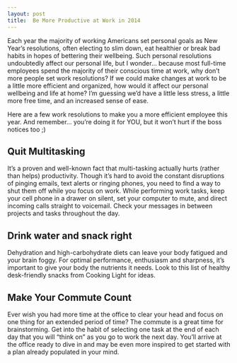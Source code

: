 ```yaml
---
layout: post
title:  Be More Productive at Work in 2014
---
```


Each year the majority of working Americans set personal goals as New Year’s resolutions, often electing to slim down, eat healthier or break bad habits in hopes of bettering their wellbeing. Such personal resolutions undoubtedly affect our personal life, but I wonder… because most full-time employees spend the majority of their conscious time at work, why don’t more people set work resolutions? If we could make changes at work to be a little more efficient and organized, how would it affect our personal wellbeing and life at home? I’m guessing we’d have a little less stress, a little more free time, and an increased sense of ease.

Here are a few work resolutions to make you a more efficient employee this year. And remember… you’re doing it for YOU, but it won’t hurt if the boss notices too ;)

Quit Multitasking
-----------------
It’s a proven and well-known fact that multi-tasking actually hurts (rather than helps) productivity. Though it’s hard to avoid the constant disruptions of pinging emails, text alerts or ringing phones, you need to find a way to shut them off while you focus on work. While performing work tasks, keep your cell phone in a drawer on silent, set your computer to mute, and direct incoming calls straight to voicemail. Check your messages in between projects and tasks throughout the day.

Drink water and snack right
---------------------------
Dehydration and high-carbohydrate diets can leave your body fatigued and your brain foggy. For optimal performance, enthusiasm and sharpness, it’s important to give your body the nutrients it needs. Look to this list of healthy desk-friendly snacks from Cooking Light for ideas.

Make Your Commute Count
-----------------------
Ever wish you had more time at the office to clear your head and focus on one thing for an extended period of time? The commute is a great time for brainstorming. Get into the habit of selecting one task at the end of each day that you will “think on” as you go to work the next day. You’ll arrive at the office ready to dive in and may be even more inspired to get started with a plan already populated in your mind.
